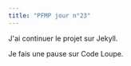 ```yaml
---
title: "PFMP jour n°23"
---
```


J'ai continuer le projet sur Jekyll.

Je fais une pause sur Code Loupe.